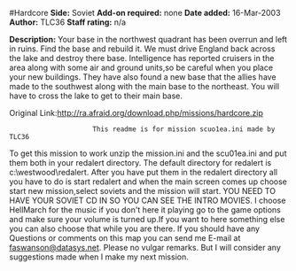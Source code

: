 #Hardcore
**Side:** Soviet
**Add-on required:** none
**Date added:** 16-Mar-2003
**Author:** TLC36
**Staff rating:** n/a

**Description:** Your base in the northwest quadrant has been overrun and left in ruins. Find the base and rebuild it. We must drive England back across the lake and destroy there base. Intelligence has reported cruisers in the area along with some air and ground units,so be careful when you place your new buildings. They have also found a new base that the allies have made to the southwest along with the main base to the northeast. You will have to cross the lake to get to their main base.

Original Link:http://ra.afraid.org/download.php/missions/hardcore.zip

                         This readme is for mission scuo1ea.ini made by TLC36
To get this mission to work unzip the mission.ini and the scu01ea.ini and put them both
in your redalert directory. The default directory for redalert is c:\westwood\redalert.
After you have put them in the redalert directory all you have to do is start redalert
and when the main screen comes up choose start new mission,select soviets and the mission
will start. YOU NEED TO HAVE YOUR SOVIET CD IN SO YOU CAN SEE THE INTRO MOVIES. I choose
HellMarch for the music if you don't here it playing go to the game options and make sure
your volume is turned up.If you want to here something else you can also choose that while
you are there. If you should have any Questions or comments on this map you can send me 
E-mail at faswanson@datasys.net. Please no vulgar remarks. But I will consider any 
suggestions made when I make my next mission.
